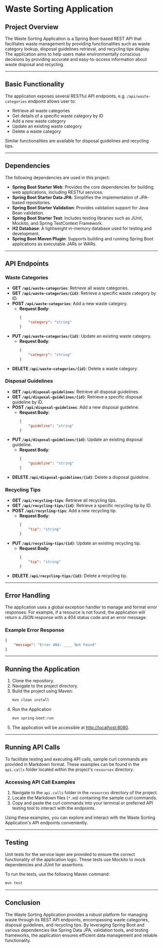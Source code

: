 # Waste Sorting Application

## Project Overview

The Waste Sorting Application is a Spring Boot-based REST API that facilitates waste management by providing functionalities such as waste category lookup, disposal guidelines retrieval, and recycling tips display.
The application aims to help users make environmentally conscious decisions by providing accurate and easy-to-access information about waste disposal and recycling.

---

## Basic Functionality

The application exposes several RESTful API endpoints, e.g. `/api/waste-categories` endpoint allows user to:
- Retrieve all waste categories
- Get details of a specific waste category by ID
- Add a new waste category
- Update an existing waste category
- Delete a waste category

Similar functionalities are available for disposal guidelines and recycling tips.

---

## Dependencies

The following dependencies are used in this project:

- **Spring Boot Starter Web**: Provides the core dependencies for building web applications, including RESTful services.
- **Spring Boot Starter Data JPA**: Simplifies the implementation of JPA-based repositories.
- **Spring Boot Starter Validation**: Provides validation support for Java Bean validation.
- **Spring Boot Starter Test**: Includes testing libraries such as JUnit, Mockito, and Spring TestContext Framework.
- **H2 Database**: A lightweight in-memory database used for testing and development.
- **Spring Boot Maven Plugin**: Supports building and running Spring Boot applications as executable JARs or WARs.

---

## API Endpoints

### Waste Categories
- **GET `/api/waste-categories`**: Retrieve all waste categories.
- **GET `/api/waste-categories/{id}`**: Retrieve a specific waste category by ID.
- **POST `/api/waste-categories`**: Add a new waste category.
    - **Request Body**:
      ```json
      {
          "category": "string"
      }
      ```
- **PUT `/api/waste-categories/{id}`**: Update an existing waste category.
    - **Request Body**:
      ```json
      {
          "category": "string"
      }
      ```
- **DELETE `/api/waste-categories/{id}`**: Delete a waste category.

### Disposal Guidelines
- **GET `/api/disposal-guidelines`**: Retrieve all disposal guidelines.
- **GET `/api/disposal-guidelines/{id}`**: Retrieve a specific disposal guideline by ID.
- **POST `/api/disposal-guidelines`**: Add a new disposal guideline.
    - **Request Body**:
      ```json
      {
          "guideline": "string"
      }
      ```
- **PUT `/api/disposal-guidelines/{id}`**: Update an existing disposal guideline.
    - **Request Body**:
      ```json
      {
          "guideline": "string"
      }
      ```
- **DELETE `/api/disposal-guidelines/{id}`**: Delete a disposal guideline.

### Recycling Tips
- **GET `/api/recycling-tips`**: Retrieve all recycling tips.
- **GET `/api/recycling-tips/{id}`**: Retrieve a specific recycling tip by ID.
- **POST `/api/recycling-tips`**: Add a new recycling tip.
    - **Request Body**:
      ```json
      {
          "tip": "string"
      }
      ```
- **PUT `/api/recycling-tips/{id}`**: Update an existing recycling tip.
    - **Request Body**:
      ```json
      {
          "tip": "string"
      }
      ```
- **DELETE `/api/recycling-tips/{id}`**: Delete a recycling tip.

---

## Error Handling

The application uses a global exception handler to manage and format error responses. 
For example, if a resource is not found, the application will return a JSON response with a 404 status code and an error message.

### Example Error Response
```json
{
    "message": "Error 404: ____ Not Found"
}
```

---

## Running the Application

1. Clone the repository.
2. Navigate to the project directory.
3. Build the project using Maven:
   ```sh
   mvn clean install
4. Run the Application
   ```sh
   mvn spring-boot:run
5. The application will be accessible at [http://localhost:8080](http://localhost:8080).

---

## Running API Calls

To facilitate testing and executing API calls, sample curl commands are provided in Markdown format. 
These examples can be found in the `api.calls` folder located within the project's `resources` directory.

### Accessing API Call Examples

1. Navigate to the `api.calls` folder in the `resources` directory of the project.
2. Locate the Markdown files (`*.md`) containing the sample curl commands.
3. Copy and paste the curl commands into your terminal or preferred API testing tool to interact with the endpoints.

Using these examples, you can explore and interact with the Waste Sorting Application's API endpoints conveniently.

---

## Testing

Unit tests for the service layer are provided to ensure the correct functionality of the application logic. 
These tests use Mockito to mock dependencies and JUnit for assertions.

To run the tests, use the following Maven command:
```sh
mvn test
```

---

## Conclusion

The Waste Sorting Application provides a robust platform for managing waste through its REST API endpoints, encompassing waste categories, disposal guidelines, and recycling tips. 
By leveraging Spring Boot and various dependencies like Spring Data JPA, validation tools, and testing frameworks, the application ensures efficient data management and reliable functionality.